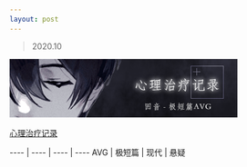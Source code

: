 ```yaml
---
layout: post
---
```


> 2020.10

![](images/sig_game_record_mental_healing.png)

[心理治疗记录](https://rpg.blue/thread-483685-1-1.html)

---- | ---- | ---- | ----
AVG | 极短篇 | 现代 | 悬疑
